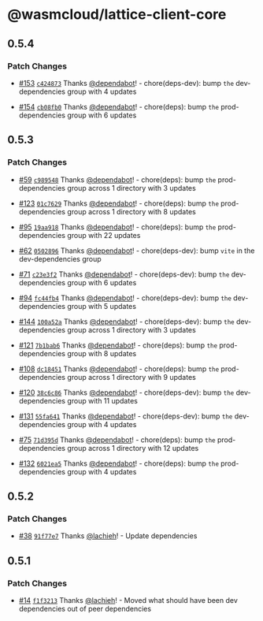 # @wasmcloud/lattice-client-core

## 0.5.4

### Patch Changes

- [#153](https://github.com/wasmCloud/typescript/pull/153) [`c424873`](https://github.com/wasmCloud/typescript/commit/c424873ac8ae60949aef8d1bb4e48dfd27cd3fe0) Thanks [@dependabot](https://github.com/apps/dependabot)! - chore(deps-dev): bump `the` dev-dependencies group with 4 updates

- [#154](https://github.com/wasmCloud/typescript/pull/154) [`cb08fb0`](https://github.com/wasmCloud/typescript/commit/cb08fb09cb7437ed388aab94b11b6f57adf635c1) Thanks [@dependabot](https://github.com/apps/dependabot)! - chore(deps): bump `the` prod-dependencies group with 6 updates

## 0.5.3

### Patch Changes

- [#59](https://github.com/wasmCloud/typescript/pull/59) [`c989548`](https://github.com/wasmCloud/typescript/commit/c98954814a34fe4ec494a2cda51d668ad4caa362) Thanks [@dependabot](https://github.com/apps/dependabot)! - chore(deps): bump `the` prod-dependencies group across 1 directory with 3 updates

- [#123](https://github.com/wasmCloud/typescript/pull/123) [`01c7629`](https://github.com/wasmCloud/typescript/commit/01c762932850c6ee8542256a18c409669969324d) Thanks [@dependabot](https://github.com/apps/dependabot)! - chore(deps): bump `the` prod-dependencies group across 1 directory with 8 updates

- [#95](https://github.com/wasmCloud/typescript/pull/95) [`19aa918`](https://github.com/wasmCloud/typescript/commit/19aa918d4d5102a5426faf4572f02f2bfd88a3fc) Thanks [@dependabot](https://github.com/apps/dependabot)! - chore(deps): bump `the` prod-dependencies group with 22 updates

- [#62](https://github.com/wasmCloud/typescript/pull/62) [`0502896`](https://github.com/wasmCloud/typescript/commit/0502896c017cc249c3a025d93c5c2f348808e9d8) Thanks [@dependabot](https://github.com/apps/dependabot)! - chore(deps-dev): bump `vite` in the dev-dependencies group

- [#71](https://github.com/wasmCloud/typescript/pull/71) [`c23e3f2`](https://github.com/wasmCloud/typescript/commit/c23e3f202ad2c9deb79c19ab0e29b4e1d42ef9ec) Thanks [@dependabot](https://github.com/apps/dependabot)! - chore(deps-dev): bump `the` dev-dependencies group with 6 updates

- [#94](https://github.com/wasmCloud/typescript/pull/94) [`fc44fb4`](https://github.com/wasmCloud/typescript/commit/fc44fb4a8bd70ddc114647633e0c644e7b3d4e2b) Thanks [@dependabot](https://github.com/apps/dependabot)! - chore(deps-dev): bump `the` dev-dependencies group with 5 updates

- [#144](https://github.com/wasmCloud/typescript/pull/144) [`100a52a`](https://github.com/wasmCloud/typescript/commit/100a52a05e2a3f1020c5a5af8b684896592e168c) Thanks [@dependabot](https://github.com/apps/dependabot)! - chore(deps-dev): bump `the` dev-dependencies group across 1 directory with 3 updates

- [#121](https://github.com/wasmCloud/typescript/pull/121) [`7b1bab6`](https://github.com/wasmCloud/typescript/commit/7b1bab6cb332b400fb02068e8474d45ef3af4de8) Thanks [@dependabot](https://github.com/apps/dependabot)! - chore(deps): bump `the` prod-dependencies group with 8 updates

- [#108](https://github.com/wasmCloud/typescript/pull/108) [`dc18451`](https://github.com/wasmCloud/typescript/commit/dc184516a06e70f2e5974afc7e13741f045164ad) Thanks [@dependabot](https://github.com/apps/dependabot)! - chore(deps): bump `the` prod-dependencies group across 1 directory with 9 updates

- [#120](https://github.com/wasmCloud/typescript/pull/120) [`38c6c86`](https://github.com/wasmCloud/typescript/commit/38c6c86c7d8fc94ee2fda7d81a663b9370df0c2a) Thanks [@dependabot](https://github.com/apps/dependabot)! - chore(deps-dev): bump `the` dev-dependencies group with 11 updates

- [#131](https://github.com/wasmCloud/typescript/pull/131) [`55fa641`](https://github.com/wasmCloud/typescript/commit/55fa6413b3d1d10ed73f3212d0c11d2417085a45) Thanks [@dependabot](https://github.com/apps/dependabot)! - chore(deps-dev): bump `the` dev-dependencies group with 4 updates

- [#75](https://github.com/wasmCloud/typescript/pull/75) [`71d395d`](https://github.com/wasmCloud/typescript/commit/71d395d06e0e132a64920498fb89fdf5d6e07786) Thanks [@dependabot](https://github.com/apps/dependabot)! - chore(deps): bump `the` prod-dependencies group across 1 directory with 12 updates

- [#132](https://github.com/wasmCloud/typescript/pull/132) [`6021ea5`](https://github.com/wasmCloud/typescript/commit/6021ea52994d2f09c8098d5a8c75f677db3011a6) Thanks [@dependabot](https://github.com/apps/dependabot)! - chore(deps): bump `the` prod-dependencies group with 4 updates

## 0.5.2

### Patch Changes

- [#38](https://github.com/wasmCloud/typescript/pull/38) [`91f77e7`](https://github.com/wasmCloud/typescript/commit/91f77e70ba521faa7117d4ad5487dbbbf82ed089) Thanks [@lachieh](https://github.com/lachieh)! - Update dependencies

## 0.5.1

### Patch Changes

- [#14](https://github.com/wasmCloud/typescript/pull/14) [`f1f3213`](https://github.com/wasmCloud/typescript/commit/f1f3213af9e1a52d4a9aef3388ad4bfbe9548a1c) Thanks [@lachieh](https://github.com/lachieh)! - Moved what should have been dev dependencies out of peer dependencies
